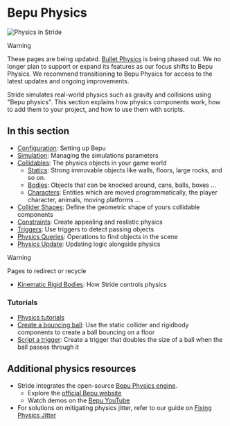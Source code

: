 # Bepu Physics

![Physics in Stride](media/physics-index-physics-in-stride.png)

> [!WARNING]
> These pages are being updated. [Bullet Physics](../physics-bullet/index.md) is being phased out. We no longer plan to support or expand its features as our focus shifts to Bepu Physics. We recommend transitioning to Bepu Physics for access to the latest updates and ongoing improvements.

Stride simulates real-world physics such as gravity and collisions using "Bepu physics".
This section explains how physics components work, how to add them to your project, and how to use them with scripts.

## In this section

* [Configuration](configuration.md): Setting up Bepu
* [Simulation](simulation.md): Managing the simulations parameters
* [Collidables](colliders.md): The physics objects in your game world
    * [Statics](static-colliders.md): Strong immovable objects like walls, floors, large rocks, and so on.
    * [Bodies](rigid-bodies.md): Objects that can be knocked around, cans, balls, boxes ...
    * [Characters](characters.md): Entities which are moved programmatically, the player character, animals, moving platforms ...
* [Collider Shapes](collider-shapes.md): Define the geometric shape of yours collidable components
* [Constraints](constraints.md): Create appealing and realistic physics
* [Triggers](triggers.md): Use triggers to detect passing objects
* [Physics Queries](raycasting.md): Operations to find objects in the scene
* [Physics Update](physics-update.md): Updating logic alongside physics

> [!WARNING]
> Pages to redirect or recycle
* [Kinematic Rigid Bodies](kinematic-rigid-bodies.md): How Stride controls physics

### Tutorials

* [Physics tutorials](tutorials.md)
* [Create a bouncing ball](create-a-bouncing-ball.md): Use the static collider and rigidbody components to create a ball bouncing on a floor
* [Script a trigger](script-a-trigger.md): Create a trigger that doubles the size of a ball when the ball passes through it

## Additional physics resources

- Stride integrates the open-source [Bepu Physics engine](https://github.com/bepu/bepuphysics2). 
   - Explore the [official Bepu website](https://www.bepuentertainment.com/)
   - Watch demos on the [Bepu YouTube](https://www.youtube.com/@bepu)
- For solutions on mitigating physics jitter, refer to our guide on [Fixing Physics Jitter](fix-physics-jitter.md)